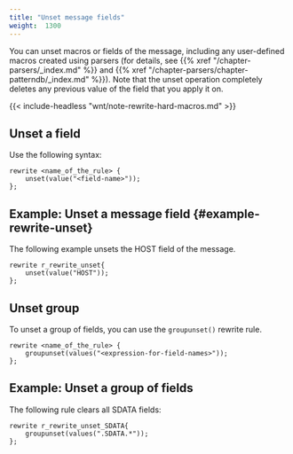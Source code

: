 ```yaml
---
title: "Unset message fields"
weight:  1300
---
```

<!-- DISCLAIMER: This file is based on the syslog-ng Open Source Edition documentation https://github.com/balabit/syslog-ng-ose-guides/commit/2f4a52ee61d1ea9ad27cb4f3168b95408fddfdf2 and is used under the terms of The syslog-ng Open Source Edition Documentation License. The file has been modified by Axoflow. -->

You can unset macros or fields of the message, including any user-defined macros created using parsers (for details, see {{% xref "/chapter-parsers/_index.md" %}} and {{% xref "/chapter-parsers/chapter-patterndb/_index.md" %}}). Note that the unset operation completely deletes any previous value of the field that you apply it on.

{{< include-headless "wnt/note-rewrite-hard-macros.md" >}}

## Unset a field

Use the following syntax:

```shell
rewrite <name_of_the_rule> {
    unset(value("<field-name>"));
};
```

## Example: Unset a message field {#example-rewrite-unset}

The following example unsets the HOST field of the message.

```shell
rewrite r_rewrite_unset{
    unset(value("HOST"));
};
```

## Unset group

To unset a group of fields, you can use the `groupunset()` rewrite rule.

```shell
rewrite <name_of_the_rule> {
    groupunset(values("<expression-for-field-names>"));
};
```

## Example: Unset a group of fields

The following rule clears all SDATA fields:

```shell
rewrite r_rewrite_unset_SDATA{
    groupunset(values(".SDATA.*"));
};
```

